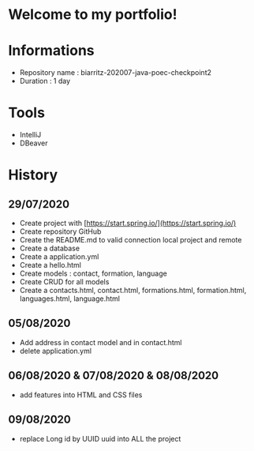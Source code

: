 # Welcome to my portfolio!

# Informations
- Repository name :  biarritz-202007-java-poec-checkpoint2
- Duration : 1 day


# Tools

- IntelliJ
- DBeaver


# History

## 29/07/2020
 - Create project with [https://start.spring.io/](https://start.spring.io/)
 - Create repository GitHub
 - Create the README.md to valid connection local project and remote
 - Create a database
 - Create a application.yml
 - Create a hello.html
 - Create models : contact, formation, language
 - Create CRUD for all models
 - Create a contacts.html, contact.html, formations.html, formation.html, languages.html, language.html

## 05/08/2020
 - Add address in contact model and in contact.html
 - delete application.yml

## 06/08/2020 & 07/08/2020 & 08/08/2020
 - add features into HTML and CSS files

## 09/08/2020
 - replace Long id by UUID uuid into ALL the project
